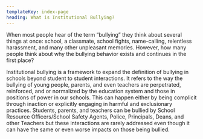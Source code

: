```yaml
---
templateKey: index-page
heading: What is Institutional Bullying?
---
```

When most people hear of the term “bullying” they think about several things at once: school, a classmate, school fights, name-calling, relentless harassment, and many other unpleasant memories. However, how many people think about why the bullying behavior exists and continues in the first place?

Institutional bullying is a framework to expand the definition of bullying in schools beyond student to student interactions. It refers to the way the bullying of young people, parents, and even teachers are perpetrated, reinforced, and or normalized by the education system and those in positions of power in our schools. This can happen either by being complicit through inaction or explicitly engaging in harmful and exclusionary practices. Students, parents, and teachers can be bullied by School Resource Officers/School Safety Agents, Police, Principals, Deans, and other Teachers but these interactions are rarely addressed even though it can have the same or even worse impacts on those being bullied.